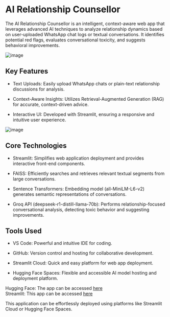 # AI Relationship Counsellor

The AI Relationship Counsellor is an intelligent, context-aware web app that leverages advanced AI techniques to analyze relationship dynamics based on user-uploaded WhatsApp chat logs or textual conversations. It identifies potential red flags, evaluates conversational toxicity, and suggests behavioral improvements.<br>

![image](https://github.com/user-attachments/assets/0be8a03c-ed55-4da2-b316-37c282c56b44)

## Key Features

- Text Uploads: Easily upload WhatsApp chats or plain-text relationship discussions for analysis.

- Context-Aware Insights: Utilizes Retrieval-Augmented Generation (RAG) for accurate, context-driven advice.

- Interactive UI: Developed with Streamlit, ensuring a responsive and intuitive user experience.<br>

![image](https://github.com/user-attachments/assets/76360236-dbb1-4cb6-b410-891da5958d90)

## Core Technologies

- Streamlit: Simplifies web application deployment and provides interactive front-end components.

- FAISS: Efficiently searches and retrieves relevant textual segments from large conversations.

- Sentence Transformers: Embedding model (all-MiniLM-L6-v2) generates semantic representations of conversations.

- Groq API (deepseek-r1-distill-llama-70b): Performs relationship-focused conversational analysis, detecting toxic behavior and suggesting improvements.

## Tools Used

- VS Code: Powerful and intuitive IDE for coding.

- GitHub: Version control and hosting for collaborative development.

- Streamlit Cloud: Quick and easy platform for web app deployment.

- Hugging Face Spaces: Flexible and accessible AI model hosting and deployment platform.

Hugging Face: The app can be accessed [here](https://huggingface.co/spaces/devilsa/Relationship_Counselling)<br>
Streamlit: This app can be accessed [here](https://relationshipcounseling-gchhjowphrtbddzztgmgpa.streamlit.app/)<br>

This application can be effortlessly deployed using platforms like Streamlit Cloud or Hugging Face Spaces.
